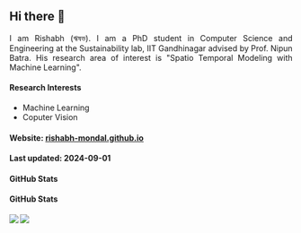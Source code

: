 ## Hi there 👋

<div style="text-align: justify">
I am Rishabh (ঋষভ). I am a PhD student in Computer Science and Engineering at the <a style="text-decoration:none" href="https://nipunbatra.github.io/lab/">Sustainability lab</a>, <a style="text-decoration:none" href="https://www.iitgn.ac.in/">IIT Gandhinagar</a> advised by Prof. <a style="text-decoration:none" href="https://nipunbatra.github.io">Nipun Batra</a>. His research area of interest is "Spatio Temporal Modeling with Machine Learning".

#### Research Interests
- Machine Learning
- Coputer Vision    



</div>

#### Website: [rishabh-mondal.github.io](https://rishabh-mondal.github.io/)

#### Last updated: 2024-09-01

#### GitHub Stats
#### GitHub Stats

<a href="https://github.com/anuraghazra/github-readme-stats">
  <img align="left" src="https://github-readme-stats.vercel.app/api?username=rishabh-mondal&show_icons=true&theme=radical" />
</a>

<a href="https://github.com/anuraghazra/github-readme-stats">
  <img align="center" src="https://github-readme-stats.vercel.app/api/top-langs/?username=rishabh-mondal&layout=compact&theme=radical" />
</a>